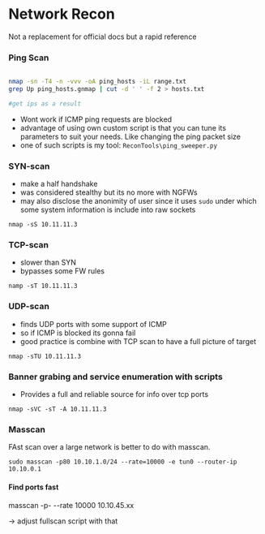 # Network Recon

Not a replacement for official docs but a rapid reference

### Ping Scan

```bash

nmap -sn -T4 -n -vvv -oA ping_hosts -iL range.txt
grep Up ping_hosts.gnmap | cut -d ' ' -f 2 > hosts.txt

#get ips as a result
```

* Wont work if ICMP ping requests are blocked
* advantage of using own custom script is that you can tune its parameters to suit your needs. Like changing the ping packet size
* one of such scripts is my tool: `ReconTools\ping_sweeper.py`

### SYN-scan

* make a half handshake
* was considered stealthy but its no more with NGFWs
* may also disclose the anonimity of user since it uses `sudo` under which some system information is include into raw sockets

`nmap -sS 10.11.11.3`

### TCP-scan

* slower than SYN
* bypasses some FW rules

`namp -sT 10.11.11.3`

### UDP-scan

* finds UDP ports with some support of ICMP
* so if ICMP is blocked its gonna fail
* good practice is combine with TCP scan to have a full picture of target

`nmap -sTU 10.11.11.3`

### Banner grabing and service enumeration with scripts

* Provides a full and reliable source for info over tcp ports

`nmap -sVC -sT -A 10.11.11.3`

### Masscan

FAst scan over a large network is better to do with masscan.

`sudo masscan -p80 10.10.1.0/24 --rate=10000 -e tun0 --router-ip 10.10.0.1`

#### Find ports fast

masscan -p- --rate 10000 10.10.45.xx

-> adjust fullscan script  with that
